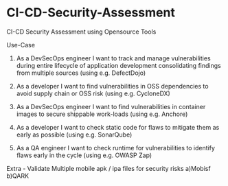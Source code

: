 # CI-CD-Security-Assessment
CI-CD Security Assessment using Opensource Tools 

Use-Case
1.	As a DevSecOps engineer I want to track and manage vulnerabilities during entire lifecycle of application development consolidating findings from multiple sources (using e.g. DefectDojo)

2.	As a developer I want to find vulnerabilities in OSS dependencies to avoid supply chain or OSS risk (using e.g. CycloneDX)

3.	As a DevSecOps engineer I want to find vulnerabilities in container images to secure shippable work-loads (using e.g. Anchore)

4.	As a developer I want to check static code for flaws to mitigate them as early as possible (using e.g. SonarQube)

5.	As a QA engineer I want to check runtime for vulnerabilities to identify flaws early in the cycle (using e.g. OWASP Zap)

Extra - Validate Multiple mobile apk / ipa files for security risks
     a)Mobisf
	   b)QARK
